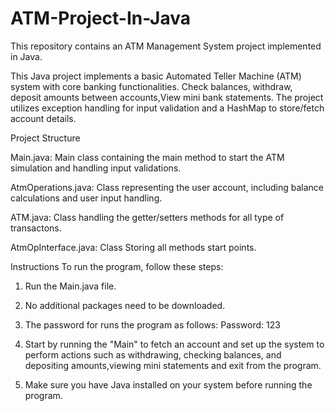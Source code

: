 # ATM-Project-In-Java
This repository contains an ATM Management System project implemented in Java.

This Java project implements a basic Automated Teller Machine (ATM) system with core banking functionalities. Check balances, withdraw, deposit amounts between accounts,View mini bank statements. The project utilizes exception handling for input validation and a HashMap to store/fetch account details.

Project Structure

Main.java: Main class containing the main method to start the ATM simulation and handling input validations.

AtmOperations.java: Class representing the user account, including balance calculations and user input handling.

ATM.java: Class handling the getter/setters methods for all type of transactons.

AtmOpInterface.java: Class Storing all methods start points.

Instructions To run the program, follow these steps:

1. Run the Main.java file.

2. No additional packages need to be downloaded.

3. The password for runs the program as follows:
Password: 123

4. Start by running the "Main" to fetch an account and set up the system to perform actions such as withdrawing, checking balances, and depositing amounts,viewing mini statements and exit from the program.

5. Make sure you have Java installed on your system before running the program.


